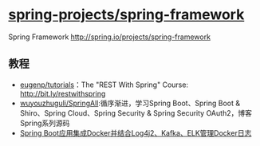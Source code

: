 # [spring-projects/spring-framework](https://github.com/spring-projects/spring-framework)

Spring Framework http://spring.io/projects/spring-framework

## 教程

* [eugenp/tutorials](https://github.com/eugenp/tutorials)：The "REST With Spring" Course: http://bit.ly/restwithspring
* [wuyouzhuguli/SpringAll](https://github.com/wuyouzhuguli/SpringAll):循序渐进，学习Spring Boot、Spring Boot & Shiro、Spring Cloud、Spring Security & Spring Security OAuth2，博客Spring系列源码
* [Spring Boot应用集成Docker并结合Log4j2、Kafka、ELK管理Docker日志](https://www.jianshu.com/p/580144e51b9f)
